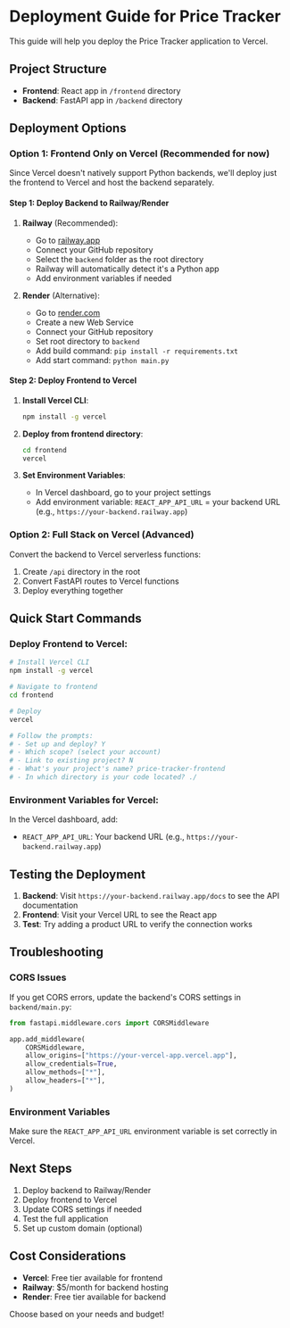 # Deployment Guide for Price Tracker

This guide will help you deploy the Price Tracker application to Vercel.

## Project Structure

- **Frontend**: React app in `/frontend` directory
- **Backend**: FastAPI app in `/backend` directory

## Deployment Options

### Option 1: Frontend Only on Vercel (Recommended for now)

Since Vercel doesn't natively support Python backends, we'll deploy just the frontend to Vercel and host the backend separately.

#### Step 1: Deploy Backend to Railway/Render

1. **Railway** (Recommended):
   - Go to [railway.app](https://railway.app)
   - Connect your GitHub repository
   - Select the `backend` folder as the root directory
   - Railway will automatically detect it's a Python app
   - Add environment variables if needed

2. **Render** (Alternative):
   - Go to [render.com](https://render.com)
   - Create a new Web Service
   - Connect your GitHub repository
   - Set root directory to `backend`
   - Add build command: `pip install -r requirements.txt`
   - Add start command: `python main.py`

#### Step 2: Deploy Frontend to Vercel

1. **Install Vercel CLI**:
   ```bash
   npm install -g vercel
   ```

2. **Deploy from frontend directory**:
   ```bash
   cd frontend
   vercel
   ```

3. **Set Environment Variables**:
   - In Vercel dashboard, go to your project settings
   - Add environment variable: `REACT_APP_API_URL` = your backend URL (e.g., `https://your-backend.railway.app`)

### Option 2: Full Stack on Vercel (Advanced)

Convert the backend to Vercel serverless functions:

1. Create `/api` directory in the root
2. Convert FastAPI routes to Vercel functions
3. Deploy everything together

## Quick Start Commands

### Deploy Frontend to Vercel:

```bash
# Install Vercel CLI
npm install -g vercel

# Navigate to frontend
cd frontend

# Deploy
vercel

# Follow the prompts:
# - Set up and deploy? Y
# - Which scope? (select your account)
# - Link to existing project? N
# - What's your project's name? price-tracker-frontend
# - In which directory is your code located? ./
```

### Environment Variables for Vercel:

In the Vercel dashboard, add:
- `REACT_APP_API_URL`: Your backend URL (e.g., `https://your-backend.railway.app`)

## Testing the Deployment

1. **Backend**: Visit `https://your-backend.railway.app/docs` to see the API documentation
2. **Frontend**: Visit your Vercel URL to see the React app
3. **Test**: Try adding a product URL to verify the connection works

## Troubleshooting

### CORS Issues
If you get CORS errors, update the backend's CORS settings in `backend/main.py`:

```python
from fastapi.middleware.cors import CORSMiddleware

app.add_middleware(
    CORSMiddleware,
    allow_origins=["https://your-vercel-app.vercel.app"],
    allow_credentials=True,
    allow_methods=["*"],
    allow_headers=["*"],
)
```

### Environment Variables
Make sure the `REACT_APP_API_URL` environment variable is set correctly in Vercel.

## Next Steps

1. Deploy backend to Railway/Render
2. Deploy frontend to Vercel
3. Update CORS settings if needed
4. Test the full application
5. Set up custom domain (optional)

## Cost Considerations

- **Vercel**: Free tier available for frontend
- **Railway**: $5/month for backend hosting
- **Render**: Free tier available for backend

Choose based on your needs and budget!
